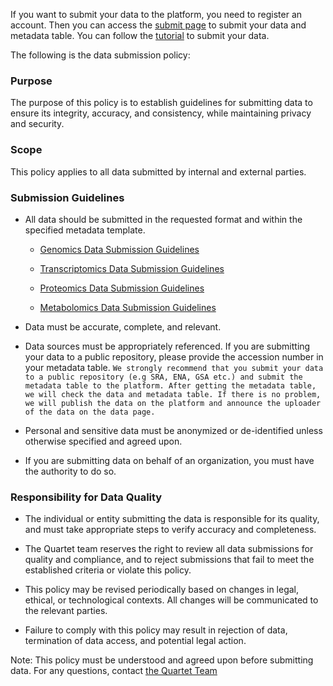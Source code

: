 If you want to submit your data to the platform, you need to register an account. Then you can access the [submit page](https://www.chinese-quartet.org/#/data/upload) to submit your data and metadata table. You can follow the [tutorial](https://docs.chinese-quartet.org/getting_started/submit_data/) to submit your data.

The following is the data submission policy:

### Purpose
The purpose of this policy is to establish guidelines for submitting data to ensure its integrity, accuracy, and consistency, while maintaining privacy and security.

### Scope
This policy applies to all data submitted by internal and external parties.

### Submission Guidelines

- All data should be submitted in the requested format and within the specified metadata template.

    - [Genomics Data Submission Guidelines](https://docs.chinese-quartet.org/data_pipelines/genomics/intro/#requirements-for-your-data-and-metadata)

    - [Transcriptomics Data Submission Guidelines](https://docs.chinese-quartet.org/data_pipelines/transcriptomics/intro/#requirements-for-your-data-and-metadata)

    - [Proteomics Data Submission Guidelines]()

    - [Metabolomics Data Submission Guidelines](https://docs.chinese-quartet.org/data_pipelines/metabolomics/intro/#requirements-for-your-data-and-metadata)

- Data must be accurate, complete, and relevant.

- Data sources must be appropriately referenced. If you are submitting your data to a public repository, please provide the accession number in your metadata table. `We strongly recommend that you submit your data to a public repository (e.g SRA, ENA, GSA etc.) and submit the metadata table to the platform. After getting the metadata table, we will check the data and metadata table. If there is no problem, we will publish the data on the platform and announce the uploader of the data on the data page.`

- Personal and sensitive data must be anonymized or de-identified unless otherwise specified and agreed upon.

- If you are submitting data on behalf of an organization, you must have the authority to do so.

### Responsibility for Data Quality

- The individual or entity submitting the data is responsible for its quality, and must take appropriate steps to verify accuracy and completeness.

- The Quartet team reserves the right to review all data submissions for quality and compliance, and to reject submissions that fail to meet the established criteria or violate this policy.

- This policy may be revised periodically based on changes in legal, ethical, or technological contexts. All changes will be communicated to the relevant parties.

- Failure to comply with this policy may result in rejection of data, termination of data access, and potential legal action.

Note: This policy must be understood and agreed upon before submitting data. For any questions, contact [the Quartet Team](mailto:quartet@fudan.edu.cn)
